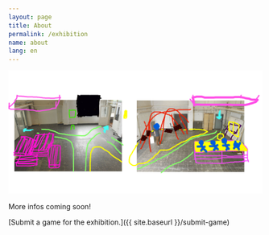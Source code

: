 ```yaml
---
layout: page
title: About
permalink: /exhibition
name: about
lang: en
---
```


![](/assets/img/twid3.png)

More infos coming soon!

[Submit a game for the exhibition.]({{ site.baseurl }}/submit-game)